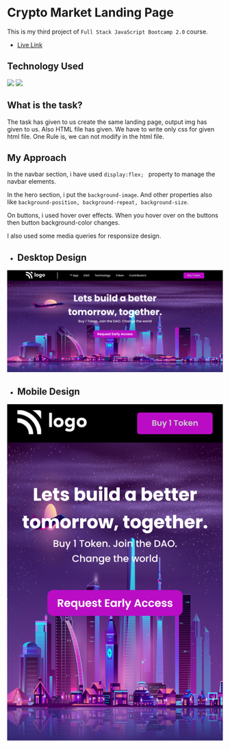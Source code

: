 # Crypto Market Landing Page

This is my third project of `Full Stack JavaScript Bootcamp 2.0` course.

- [Live Link](https://crypto-created-by-jeetu.netlify.app/)

## Technology Used

![](https://img.shields.io/badge/HTML5-E34F26?style=for-the-badge&logo=html5&logoColor=white) ![](https://img.shields.io/badge/CSS3-1572B6?style=for-the-badge&logo=css3&logoColor=white)


## What is the task? 
The task has given to us create the same landing page, output img has given to us. Also HTML file has given. We have to write only css for given html file. One Rule is, we can not modify in the html file.

## My Approach

In the navbar section, i have used  `display:flex; ` property to manage the navbar elements.

In the hero section, i put the `background-image`. And other properties also like `background-position, background-repeat, background-size`.

On buttons, i used hover over effects. When you hover over on the buttons then button background-color changes.

I also used some media queries for responsize design.

- ## Desktop Design

![Desktop Design](./assets/Desktop%20Design.png)

- ## Mobile Design
![Mobile Design](./assets/Mobile%20Design.png)